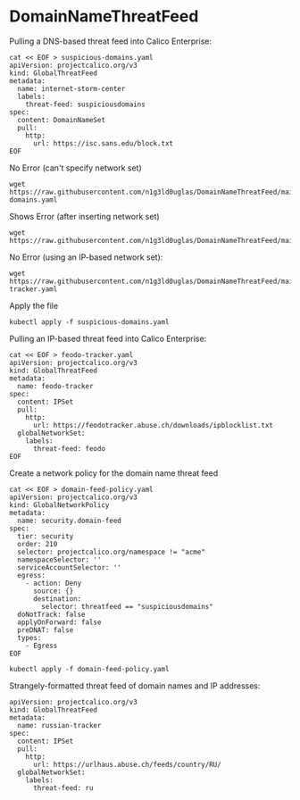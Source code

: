 # DomainNameThreatFeed


Pulling a DNS-based threat feed into Calico Enterprise: 
```
cat << EOF > suspicious-domains.yaml
apiVersion: projectcalico.org/v3
kind: GlobalThreatFeed
metadata:
  name: internet-storm-center
  labels:
    threat-feed: suspiciousdomains
spec:
  content: DomainNameSet
  pull:
    http:
      url: https://isc.sans.edu/block.txt
EOF      
```

No Error (can't specify network set)
```
wget https://raw.githubusercontent.com/n1g3ld0uglas/DomainNameThreatFeed/main/suspicious-domains.yaml
```

Shows Error (after inserting network set)
```
wget https://raw.githubusercontent.com/n1g3ld0uglas/DomainNameThreatFeed/main/isc.yaml
```

No Error (using an IP-based network set):
```
wget https://raw.githubusercontent.com/n1g3ld0uglas/DomainNameThreatFeed/main/feodo-tracker.yaml
```


Apply the file
```
kubectl apply -f suspicious-domains.yaml
```

Pulling an IP-based threat feed into Calico Enterprise:
```
cat << EOF > feodo-tracker.yaml
apiVersion: projectcalico.org/v3
kind: GlobalThreatFeed
metadata:
  name: feodo-tracker
spec:
  content: IPSet
  pull:
    http:
      url: https://feodotracker.abuse.ch/downloads/ipblocklist.txt
  globalNetworkSet:
    labels:
      threat-feed: feodo
EOF
```

Create a network policy for the domain name threat feed
```
cat << EOF > domain-feed-policy.yaml
apiVersion: projectcalico.org/v3
kind: GlobalNetworkPolicy
metadata:
  name: security.domain-feed
spec:
  tier: security
  order: 210
  selector: projectcalico.org/namespace != "acme"
  namespaceSelector: ''
  serviceAccountSelector: ''
  egress:
    - action: Deny
      source: {}
      destination:
        selector: threatfeed == "suspiciousdomains"
  doNotTrack: false
  applyOnForward: false
  preDNAT: false
  types:
    - Egress
EOF
```

```
kubectl apply -f domain-feed-policy.yaml
```

Strangely-formatted threat feed of domain names and IP addresses:

```
apiVersion: projectcalico.org/v3
kind: GlobalThreatFeed
metadata:
  name: russian-tracker
spec:
  content: IPSet
  pull:
    http:
      url: https://urlhaus.abuse.ch/feeds/country/RU/
  globalNetworkSet:
    labels:
      threat-feed: ru
```
